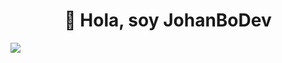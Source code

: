 <div align="center">
  <h1>👋 Hola, soy JohanBoDev</h1>
</div> 
<img src="![Captura de pantalla (20)](https://github.com/JohanBoDev/JohanBoDev/assets/127339175/f59f2fe1-f07c-497c-81c6-16a802e215fd)
 " >

<!--
**JohanBoDev/JohanBoDev** is a ✨ _special_ ✨ repository because its `README.md` (this file) appears on your GitHub profile.

Here are some ideas to get you started:

- 🔭 I’m currently working on ...
- 🌱 I’m currently learning ...
- 👯 I’m looking to collaborate on ...
- 🤔 I’m looking for help with ...
- 💬 Ask me about ...
- 📫 How to reach me: ...
- 😄 Pronouns: ...
- ⚡ Fun fact: ...
-->
